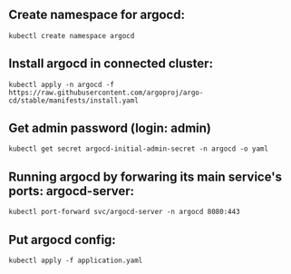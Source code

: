 ## Create namespace for argocd: 
```
kubectl create namespace argocd
```

## Install argocd in connected cluster:
```
kubectl apply -n argocd -f https://raw.githubusercontent.com/argoproj/argo-cd/stable/manifests/install.yaml
```

## Get admin password (login: admin)
```
kubectl get secret argocd-initial-admin-secret -n argocd -o yaml
```

## Running argocd by forwaring its main service's ports: argocd-server:
```
kubectl port-forward svc/argocd-server -n argocd 8080:443
```

## Put argocd config:
```
kubectl apply -f application.yaml
```
